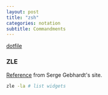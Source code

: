 ```yaml
---
layout: post
title: "zsh"
categories: notation
subtitle: Commandments
---
```


[dotfile](https://github.com/cozywigwam/dotfiles/blob/master/.zshrc)

### ZLE

[Reference](http://sgeb.io/posts/2014/04/zsh-zle-custom-widgets/) from Serge Gebhardt's site.

```bash
zle -la # list widgets
```
